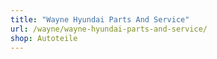 ```yaml
---
title: "Wayne Hyundai Parts And Service"
url: /wayne/wayne-hyundai-parts-and-service/
shop: Autoteile
---
```

